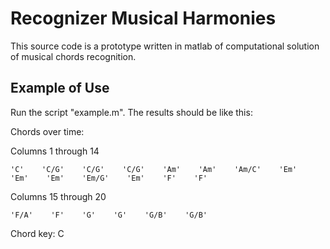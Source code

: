 # Recognizer Musical Harmonies
This source code is a prototype written in matlab of computational solution of musical chords recognition.

## Example of Use
Run the script "example.m". The results should be like this:

Chords over time: 

  Columns 1 through 14

    'C'    'C/G'    'C/G'    'C/G'    'Am'    'Am'    'Am/C'    'Em'    'Em'    'Em'    'Em/G'    'Em'    'F'    'F'

  Columns 15 through 20

    'F/A'    'F'    'G'    'G'    'G/B'    'G/B'

Chord key: 
C

